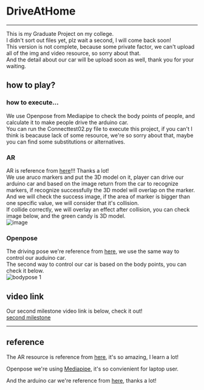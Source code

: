 # DriveAtHome
***
This is my Graduate Project on my college.  
I didn't sort out files yet, plz wait a second, I will come back soon!  
This version is not complete, because some private factor, we can't upload all of the img and video resource, so sorry about that.  
And the detail about our car will be upload soon as well, thank you for your waiting.  

## how to play?
### how to execute...
We use Openpose from Mediapipe to check the body points of people, and calculate it to make people drive the arduino car.  
You can run the Connecttest02.py file to execute this project, if you can't I think is beacause lack of some resource, we're so sorry about that, maybe you can find some substitutions or alternatives.  

### AR
AR is reference from [here](https://github.com/jayantjain100/Augmented-Reality)!!! Thanks a lot!   
We use aruco markers and put the 3D model on it, player can drive our arduino car and based on the image return from the car to recognize markers, if recognize successfully the 3D model will overlap on the marker.  
And we will check the success image, if the area of marker is bigger than one specific value, we will consider that it's collision.  
If collide correctly, we will overlay an effect after collision, you can check image below, and the green candy is 3D model.  
![image](https://user-images.githubusercontent.com/79491377/143031157-723de0ec-5185-41c5-b1ad-701dafb36d34.png)


### Openpose
The driving pose we're reference from [here](https://github.com/fabian57fabian/OpenPose-to-robotics), we use the same way to control our auduino car.  
The second way to control our car is based on the body points, you can check it below.  
![bodypose 1](https://user-images.githubusercontent.com/79491377/135737599-40c7a1e8-b659-4ddd-8bc2-2b4164114771.gif)

## video link
Our second milestone video link is below, check it out!  
[second milestone](https://www.youtube.com/watch?v=LEmxmKcIMYo)


---
## reference
The AR resource is reference from [here](https://github.com/jayantjain100/Augmented-Reality), it's so amazing, I learn a lot!

Openpose we're using [Mediapipe](https://mediapipe.dev/), it's so convienient for laptop user.

And the arduino car we're reference from [here](https://github.com/fabian57fabian/OpenPose-to-robotics), thanks a lot!  

